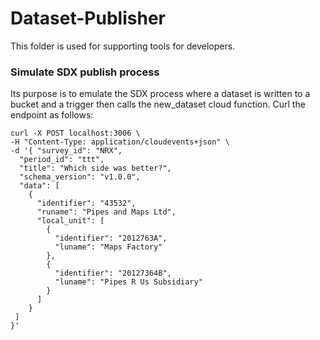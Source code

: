 # Dataset-Publisher

This folder is used for supporting tools for developers.

### Simulate SDX publish process

Its purpose is to emulate the SDX process where a dataset is written to a bucket and a trigger then calls the new_dataset cloud function.
Curl the endpoint as follows:

```
curl -X POST localhost:3006 \
-H "Content-Type: application/cloudevents+json" \
-d '{ "survey_id": "NRX",
  "period_id": "ttt",
  "title": "Which side was better?",
  "schema_version": "v1.0.0",
  "data": [
    {
      "identifier": "43532",
      "runame": "Pipes and Maps Ltd",
      "local_unit": [
        {
          "identifier": "2012763A",
          "luname": "Maps Factory"
        },
        {
          "identifier": "20127364B",
          "luname": "Pipes R Us Subsidiary"
        }
      ]
    }
 ]
}'
```
